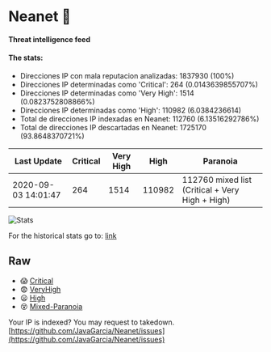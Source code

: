# Neanet :hocho:
#### Threat intelligence feed
#### The stats:

- Direcciones IP con mala reputacion analizadas: 1837930 (100%)
- Direcciones IP determinadas como 'Critical':  264 (0.0143639855707%)
- Direcciones IP determinadas como 'Very High':  1514 (0.0823752808866%)
- Direcciones IP determinadas como 'High':  110982 (6.0384236614)
- Total de direcciones IP indexadas en Neanet:  112760 (6.13516292786%)
- Total de direcciones IP descartadas en Neanet:  1725170 (93.8648370721%)

| Last Update | Critical | Very High | High | Paranoia |
| --- | --- | --- | --- | --- |
| 2020-09-03 14:01:47 | 264 | 1514 | 110982 | 112760 mixed list (Critical + Very High + High)|

![Stats](https://docs.google.com/spreadsheets/d/e/2PACX-1vSnaNMIXVabIpDJjufMlzH7poXnshF3mgd8Is1g9ytUEzVsP5my4Trn8f-xkoLLQ38xpL3HtmUexLo6/pubchart?oid=501124687&format=image)

For the historical stats go to: [link](/stats.csv)
## Raw
- :scream: [Critical](https://raw.githubusercontent.com/JavaGarcia/Neanet/master/blacklists/neanet_critical.txt)
- :fearful: [VeryHigh](https://raw.githubusercontent.com/JavaGarcia/Neanet/master/blacklists/neanet_veryHigh.txtt)
- :frowning: [High](https://raw.githubusercontent.com/JavaGarcia/Neanet/master/blacklists/neanet_high.txt)
- :dizzy_face: [Mixed-Paranoia](https://raw.githubusercontent.com/JavaGarcia/Neanet/master/blacklists/neanet_all.txt)


Your IP is indexed? You may request to takedown. [https://github.com/JavaGarcia/Neanet/issues](https://github.com/JavaGarcia/Neanet/issues)









































































































































































































































































































































































































































































































































